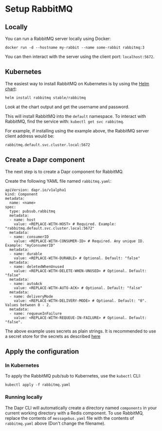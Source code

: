 # Setup RabbitMQ 

## Locally

You can run a RabbitMQ server locally using Docker:

```
docker run -d --hostname my-rabbit --name some-rabbit rabbitmq:3
```

You can then interact with the server using the client port: `localhost:5672`.

## Kubernetes

The easiest way to install RabbitMQ on Kubernetes is by using the [Helm chart](https://github.com/helm/charts/tree/master/stable/rabbitmq):

```
helm install rabbitmq stable/rabbitmq
```

Look at the chart output and get the username and password.

This will install RabbitMQ into the `default` namespace.
To interact with RabbitMQ, find the service with: `kubectl get svc rabbitmq`.

For example, if installing using the example above, the RabbitMQ server client address would be:

`rabbitmq.default.svc.cluster.local:5672`

## Create a Dapr component

The next step is to create a Dapr component for RabbitMQ.

Create the following YAML file named `rabbitmq.yaml`:

```
apiVersion: dapr.io/v1alpha1
kind: Component
metadata:
  name: <name>
spec:
  type: pubsub.rabbitmq
  metadata:
  - name: host
    value: <REPLACE-WITH-HOST> # Required. Example: "rabbitmq.default.svc.cluster.local:5672"
  metadata:
  - name: consumerID
    value: <REPLACE-WITH-CONSUMER-ID> # Required. Any unique ID. Example: "myConsumerID"
  metadata:
  - name: durable
    value: <REPLACE-WITH-DURABLE> # Optional. Default: "false"
  metadata:
  - name: deletedWhenUnused
    value: <REPLACE-WITH-DELETE-WHEN-UNUSED> # Optional. Default: "false"
  metadata:
  - name: autoAck
    value: <REPLACE-WITH-AUTO-ACK> # Optional. Default: "false"
  metadata:
  - name: deliveryMode
    value: <REPLACE-WITH-DELIVERY-MODE> # Optional. Default: "0". Values between 0 - 2.
  metadata:
  - name: requeueInFailure
    value: <REPLACE-WITH-REQUEUE-IN-FAILURE> # Optional. Default: "false".
```

The above example uses secrets as plain strings. It is recommended to use a secret store for the secrets as described [here](../../concepts/components/secrets.md)


## Apply the configuration

### In Kubernetes

To apply the RabbitMQ pub/sub to Kubernetes, use the `kubectl` CLI:

```
kubectl apply -f rabbitmq.yaml
```

### Running locally

The Dapr CLI will automatically create a directory named `components` in your current working directory with a Redis component.
To use RabbitMQ, replace the contents of `messagebus.yaml` file with the contents of `rabbitmq.yaml` above (Don't change the filename).